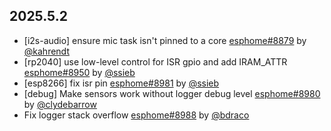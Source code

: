 ## 2025.5.2

- [i2s-audio] ensure mic task isn't pinned to a core [esphome#8879](https://github.com/esphome/esphome/pull/8879) by [@kahrendt](https://github.com/kahrendt)
- [rp2040] use low-level control for ISR gpio and add IRAM_ATTR [esphome#8950](https://github.com/esphome/esphome/pull/8950) by [@ssieb](https://github.com/ssieb)
- [esp8266] fix isr pin [esphome#8981](https://github.com/esphome/esphome/pull/8981) by [@ssieb](https://github.com/ssieb)
- [debug] Make sensors work without logger debug level [esphome#8980](https://github.com/esphome/esphome/pull/8980) by [@clydebarrow](https://github.com/clydebarrow)
- Fix logger stack overflow [esphome#8988](https://github.com/esphome/esphome/pull/8988) by [@bdraco](https://github.com/bdraco)